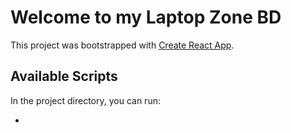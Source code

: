 # Welcome to my Laptop Zone BD

This project was bootstrapped with [Create React App](https://github.com/facebook/create-react-app).

## Available Scripts

In the project directory, you can run:

-

